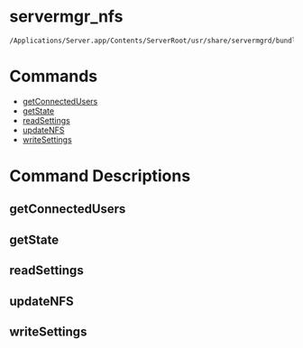 # servermgr_nfs

```console
/Applications/Server.app/Contents/ServerRoot/usr/share/servermgrd/bundles/servermgr_nfs.bundle/Contents/MacOS/servermgr_nfs
```

# Commands

* [getConnectedUsers](https://github.com/erikberglund/servermgr_commands/blob/master/servermgr_nfs.md#getconnectedusers)
* [getState](https://github.com/erikberglund/servermgr_commands/blob/master/servermgr_nfs.md#getstate)
* [readSettings](https://github.com/erikberglund/servermgr_commands/blob/master/servermgr_nfs.md#readsettings)
* [updateNFS](https://github.com/erikberglund/servermgr_commands/blob/master/servermgr_nfs.md#updatenfs)
* [writeSettings](https://github.com/erikberglund/servermgr_commands/blob/master/servermgr_nfs.md#writesettings)

# Command Descriptions

## getConnectedUsers

## getState

## readSettings

## updateNFS

## writeSettings

